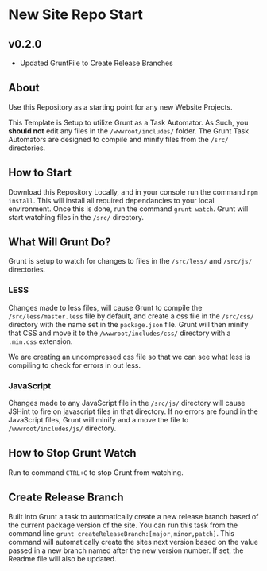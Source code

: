New Site Repo Start
===================

v0.2.0
------
 - Updated GruntFile to Create Release Branches

About
-----

Use this Repository as a starting point for any new Website Projects.

This Template is Setup to utilize Grunt as a Task Automator. As Such, you **should not** edit any files in the `/wwwroot/includes/` folder.
The Grunt Task Automators are designed to compile and minify files from the `/src/` directories.

How to Start
------------
Download this Repository Locally, and in your console run the command `npm install`. This will install all required dependancies to your local environment.
Once this is done, run the command `grunt watch`.  Grunt will start watching files in the `/src/` directory.

What Will Grunt Do?
-------------------
Grunt is setup to watch for changes to files in the `/src/less/` and `/src/js/` directories.

### LESS
Changes made to less files, will cause Grunt to compile the `/src/less/master.less` file by default, and create a css file in the `/src/css/` directory with the name set in the `package.json` file. Grunt will then minify that CSS and move it to the `/wwwroot/includes/css/` directory with a `.min.css` extension.

We are creating an uncompressed css file so that we can see what less is compiling to check for errors in out less.

### JavaScript
Changes made to any JavaScript file in the `/src/js/` directory will cause JSHint to fire on javascript files in that directory. If no errors are found in the JavaScript files, Grunt will minify and a move the file to `/wwwroot/includes/js/` directory.

How to Stop Grunt Watch
-----------------------
Run to command `CTRL+C` to stop Grunt from watching.


Create Release Branch
---------------------
Built into Grunt a task to automatically create a new release branch based of the current package version of the site. You can run this task from the command line `grunt createReleaseBranch:[major,minor,patch]`. This command will automatically create the sites next version based on the value passed in a new branch named after the new version number.  If set, the Readme file will also be updated.
